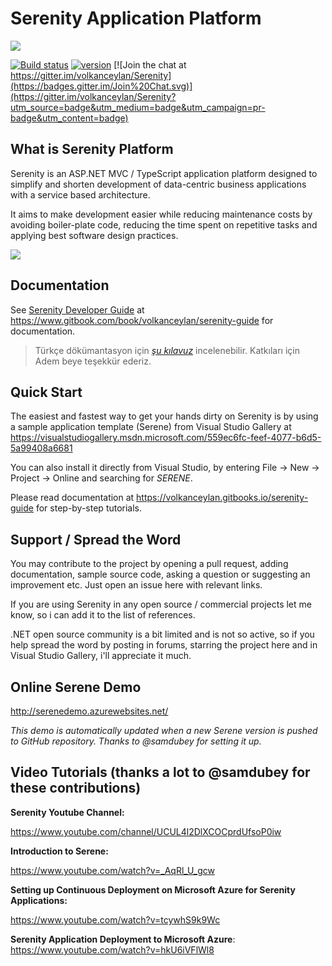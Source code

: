 Serenity Application Platform
=============================

<img src="https://github.com/volkanceylan/Serenity/blob/master/Tools/Images/serenity-logo-128.png" />

[![Build status](https://ci.appveyor.com/api/projects/status/hfs2elisqkmg7fp7?svg=true)](https://ci.appveyor.com/project/volkanceylan/serenity)  [![version](https://img.shields.io/nuget/v/Serenity.Script.svg?label=version)](http://www.nuget.org/packages/Serenity.Script/)   [![Join the chat at https://gitter.im/volkanceylan/Serenity](https://badges.gitter.im/Join%20Chat.svg)](https://gitter.im/volkanceylan/Serenity?utm_source=badge&utm_medium=badge&utm_campaign=pr-badge&utm_content=badge)

## What is Serenity Platform

Serenity is an ASP.NET MVC / TypeScript application platform designed to simplify and shorten development of data-centric business applications with a service based architecture.

It aims to make development easier while reducing maintenance costs by avoiding boiler-plate code, reducing the time spent on repetitive tasks and applying best software design practices. 

<img src="https://github.com/volkanceylan/Serene/blob/master/Template/img/SereneAnimation.gif" />

## Documentation

See [Serenity Developer Guide](https://www.gitbook.com/book/volkanceylan/serenity-guide) at https://www.gitbook.com/book/volkanceylan/serenity-guide for documentation.

> Türkçe dökümantasyon için *[şu kılavuz](https://www.gitbook.com/book/ademc/serenity-gelistirici-dokumani)* incelenebilir. Katkıları için Adem beye teşekkür ederiz.

## Quick Start

The easiest and fastest way to get your hands dirty on Serenity is by using a sample application template (Serene) from Visual Studio Gallery at https://visualstudiogallery.msdn.microsoft.com/559ec6fc-feef-4077-b6d5-5a99408a6681

You can also install it directly from Visual Studio, by entering File -> New -> Project -> Online and searching for *SERENE*.

Please read documentation at https://volkanceylan.gitbooks.io/serenity-guide for step-by-step tutorials.

## Support / Spread the Word

You may contribute to the project by opening a pull request, adding documentation, sample source code, asking a question or suggesting an improvement etc. Just open an issue here with relevant links.

If you are using Serenity in any open source / commercial projects let me know, so i can add it to the list of references.

.NET open source community is a bit limited and is not so active, so if you help spread the word by posting in forums, starring the project here and in Visual Studio Gallery, i'll appreciate it much.

## Online Serene Demo

http://serenedemo.azurewebsites.net/

*This demo is automatically updated when a new Serene version is pushed to GitHub repository. Thanks to @samdubey for setting it up.*

## Video Tutorials (thanks a lot to @samdubey for these contributions)

**Serenity Youtube Channel:** 

https://www.youtube.com/channel/UCUL4l2DlXCOCprdUfsoP0iw

**Introduction to Serene:**

https://www.youtube.com/watch?v=_AqRl_U_gcw

**Setting up Continuous Deployment on Microsoft Azure for Serenity Applications:**

https://www.youtube.com/watch?v=tcywhS9k9Wc

**Serenity Application Deployment to Microsoft Azure**:
https://www.youtube.com/watch?v=hkU6iVFlWl8

